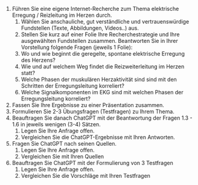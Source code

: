 1. Führen Sie eine eigene Internet-Recherche zum Thema elektrische Erregung / Reizleitung im Herzen durch.
	1.  Wählen Sie anschauliche, gut verständliche und vertrauenswürdige Fundstellen (Texte, Abbildungen, Videos..) aus. 
	2. Stellen Sie kurz auf einer Folie Ihre Recherchestrategie und Ihre ausgewählten Fundstellen zusammen. Beantworten Sie in Ihrer Vorstellung folgende Fragen (jeweils 1 Folie): 
	3.  Wo und wie beginnt die geregelte, spontane elektrische Erregung des Herzens? 
	4. Wie und auf welchem Weg findet die Reizweiterleitung im Herzen statt? 
	5. Welche Phasen der muskulären Herzaktivität sind sind mit den Schritten der Erregungsleitung korreliert? 
	6. Welche Signalkomponenten im EKG sind mit welchen Phasen der Erregungsleitung korreliert? 
2. Fassen Sie Ihre Ergebnisse zu einer Präsentation zusammen. 
3. Formulieren Sie 2-3 Übungsfragen (Testfragen) zu Ihrem Thema. 
4. Beauftragen Sie danach ChatGPT mit der Beantwortung der Fragen 1.3 - 1.6 in jeweils wenigen (3-4) Sätzen. 
	1. Legen Sie Ihre Anfrage offen. 
	2. Vergleichen Sie die ChatGPT-Ergebnisse mit Ihren Antworten. 
5. Fragen Sie ChatGPT nach seinen Quellen. 
	1. Legen Sie Ihre Anfrage offen. 
	2. Vergleichen Sie mit Ihren Quellen
6. Beauftragen Sie ChatGPT mit der Formulierung von 3 Testfragen 
	1. Legen Sie Ihre Anfrage offen. 
	2. Vergleichen Sie die Vorschläge mit Ihren Testfragen